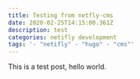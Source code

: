 ```yaml
---
title: Testing from netfly-cms
date: 2020-02-25T14:15:00.361Z
description: test
categories: netifly development
tags: '- "netifly" - "hugo" - "cms"'
---
```

This is a test post, hello world.
